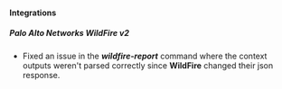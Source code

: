 
#### Integrations
##### Palo Alto Networks WildFire v2
- Fixed an issue in the ***wildfire-report*** command where the context outputs weren't parsed correctly since **WildFire** changed their json response.

